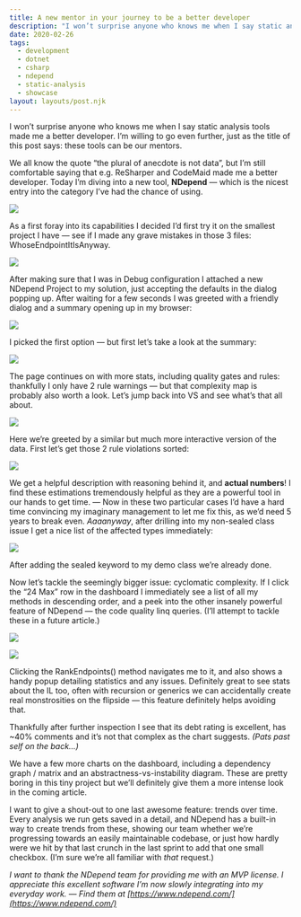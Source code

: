 ```yaml
---
title: A new mentor in your journey to be a better developer
description: "I won’t surprise anyone who knows me when I say static analysis tools made me a better developer. I’m willing to go even further, just as the title of this post says: these tools can be our mentors."
date: 2020-02-26
tags:
  - development
  - dotnet
  - csharp
  - ndepend
  - static-analysis
  - showcase
layout: layouts/post.njk
---
```

I won’t surprise anyone who knows me when I say static analysis tools made me a better developer. I’m willing to go even further, just as the title of this post says: these tools can be our mentors.

We all know the quote “the plural of anecdote is not data”, but I’m still comfortable saying that e.g. ReSharper and CodeMaid made me a better developer. Today I’m diving into a new tool, **NDepend** — which is the nicest entry into the category I’ve had the chance of using.

![](/img/1_J0Qdv0zP-xu8ZVLwyOdfmw.png)

As a first foray into its capabilities I decided I’d first try it on the smallest project I have — see if I made any grave mistakes in those 3 files: WhoseEndpointItIsAnyway.

![](/img/1_-xdmYNR5RC5O5MrBYpsFNg.png)

After making sure that I was in Debug configuration I attached a new NDepend Project to my solution, just accepting the defaults in the dialog popping up. After waiting for a few seconds I was greeted with a friendly dialog and a summary opening up in my browser:

![](/img/1_Yyvo0_smk6WcAqFM3gRfiQ.png)

I picked the first option — but first let’s take a look at the summary:

![](/img/1_KGptkBdlN5HS7CPGmehz5A.png)

The page continues on with more stats, including quality gates and rules: thankfully I only have 2 rule warnings — but that complexity map is probably also worth a look. Let’s jump back into VS and see what’s that all about.

![](/img/1_0R8ZBwIxf57sVaExA7XPcA.png)

Here we’re greeted by a similar but much more interactive version of the data. First let’s get those 2 rule violations sorted:

![](/img/1_ke9avD2e_gkBizkFphuq9Q.png)

We get a helpful description with reasoning behind it, and **actual numbers**! I find these estimations tremendously helpful as they are a powerful tool in our hands to get time. — Now in these two particular cases I’d have a hard time convincing my imaginary management to let me fix this, as we’d need 5 years to break even. *Aaaanyway*, after drilling into my non-sealed class issue I get a nice list of the affected types immediately:

![](/img/1_3cxlCv8wNSBcePAwUupuXA.png)

After adding the sealed keyword to my demo class we’re already done.

Now let’s tackle the seemingly bigger issue: cyclomatic complexity. If I click the “24 Max” row in the dashboard I immediately see a list of all my methods in descending order, and a peek into the other insanely powerful feature of NDepend — the code quality linq queries. (I’ll attempt to tackle these in a future article.)

![](/img/1_T0lKjq37b4NBtdziCUCogg.png)

![](/img/1_VWkw9mJVqh6UhKXFFGn90Q.png)

Clicking the RankEndpoints() method navigates me to it, and also shows a handy popup detailing statistics and any issues. Definitely great to see stats about the IL too, often with recursion or generics we can accidentally create real monstrosities on the flipside — this feature definitely helps avoiding that.

Thankfully after further inspection I see that its debt rating is excellent, has ~40% comments and it’s not that complex as the chart suggests. *(Pats past self on the back…)*

We have a few more charts on the dashboard, including a dependency graph / matrix and an abstractness-vs-instability diagram. These are pretty boring in this tiny project but we’ll definitely give them a more intense look in the coming article.

I want to give a shout-out to one last awesome feature: trends over time. Every analysis we run gets saved in a detail, and NDepend has a built-in way to create trends from these, showing our team whether we’re progressing towards an easily maintainable codebase, or just how hardly were we hit by that last crunch in the last sprint to add that one small checkbox. (I’m sure we’re all familiar with *that* request.)

*I want to thank the NDepend team for providing me with an MVP license. I appreciate this excellent software I’m now slowly integrating into my everyday work. — Find them at [https://www.ndepend.com/](https://www.ndepend.com/)*
